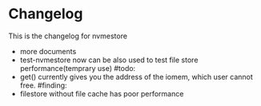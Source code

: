 # Changelog
This is the changelog for nvmestore

[2017-07-31]: 
#added:
  - more documents 
  - test-nvmestore now can be also used to test file store performance(temprary use)
#todo:
  - get() currently gives you the address of the iomem, which user cannot free. 
#finding:
  - filestore without file cache has poor performance

